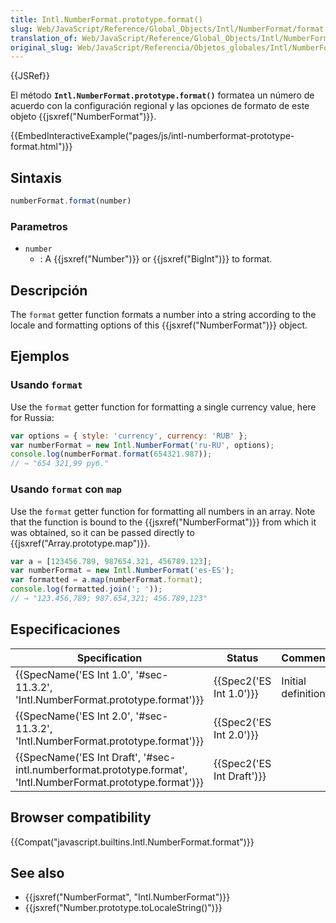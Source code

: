 ```yaml
---
title: Intl.NumberFormat.prototype.format()
slug: Web/JavaScript/Reference/Global_Objects/Intl/NumberFormat/format
translation_of: Web/JavaScript/Reference/Global_Objects/Intl/NumberFormat/format
original_slug: Web/JavaScript/Referencia/Objetos_globales/Intl/NumberFormat/format
---
```

{{JSRef}}

El método **`Intl.NumberFormat.prototype.format()`** formatea un número de acuerdo con la configuración regional y las opciones de formato de este objeto {{jsxref("NumberFormat")}}.

{{EmbedInteractiveExample("pages/js/intl-numberformat-prototype-format.html")}}

## Sintaxis

```js
numberFormat.format(number)
```

### Parametros

- `number`
  - : A {{jsxref("Number")}} or {{jsxref("BigInt")}} to format.

## Descripción

The `format` getter function formats a number into a string according to the locale and formatting options of this {{jsxref("NumberFormat")}} object.

## Ejemplos

### Usando `format`

Use the `format` getter function for formatting a single currency value, here for Russia:

```js
var options = { style: 'currency', currency: 'RUB' };
var numberFormat = new Intl.NumberFormat('ru-RU', options);
console.log(numberFormat.format(654321.987));
// → "654 321,99 руб."
```

### Usando `format` con `map`

Use the `format` getter function for formatting all numbers in an array. Note that the function is bound to the {{jsxref("NumberFormat")}} from which it was obtained, so it can be passed directly to {{jsxref("Array.prototype.map")}}.

```js
var a = [123456.789, 987654.321, 456789.123];
var numberFormat = new Intl.NumberFormat('es-ES');
var formatted = a.map(numberFormat.format);
console.log(formatted.join('; '));
// → "123.456,789; 987.654,321; 456.789,123"
```

## Especificaciones

| Specification                                                                                                                                    | Status                           | Comment             |
| ------------------------------------------------------------------------------------------------------------------------------------------------ | -------------------------------- | ------------------- |
| {{SpecName('ES Int 1.0', '#sec-11.3.2', 'Intl.NumberFormat.prototype.format')}}                                         | {{Spec2('ES Int 1.0')}} | Initial definition. |
| {{SpecName('ES Int 2.0', '#sec-11.3.2', 'Intl.NumberFormat.prototype.format')}}                                         | {{Spec2('ES Int 2.0')}} |                     |
| {{SpecName('ES Int Draft', '#sec-intl.numberformat.prototype.format', 'Intl.NumberFormat.prototype.format')}} | {{Spec2('ES Int Draft')}} |                     |

## Browser compatibility

{{Compat("javascript.builtins.Intl.NumberFormat.format")}}

## See also

- {{jsxref("NumberFormat", "Intl.NumberFormat")}}
- {{jsxref("Number.prototype.toLocaleString()")}}
